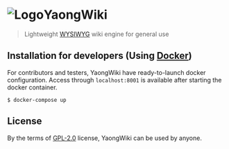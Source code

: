 # ![Logo](https://user-images.githubusercontent.com/6297755/29741970-b4bd37a4-8ab1-11e7-9bd5-6151010ee9a4.png)YaongWiki

> Lightweight [WYSIWYG](https://en.wikipedia.org/wiki/WYSIWYG) wiki engine for general use

## Installation for developers (Using [Docker](https://www.docker.com/))
For contributors and testers, YaongWiki have ready-to-launch docker configuration. Access through `localhost:8001` is available after starting the docker container.

```
$ docker-compose up
```

## License
By the terms of [GPL-2.0](#) license, YaongWiki can be used by anyone. 